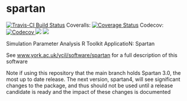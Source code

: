 # spartan
[![Travis-CI Build Status](https://travis-ci.org/kalden/spartan.svg?branch=master)](https://travis-ci.org/kalden/spartan)
Coveralls: <a href='https://coveralls.io/github/kalden/spartan?branch=master'><img src='https://coveralls.io/repos/github/kalden/spartan/badge.svg?branch=master' alt='Coverage Status' /></a>
Codecov: <a href="https://codecov.io/gh/kalden/spartan">
  <img src="https://codecov.io/gh/kalden/spartan/branch/master/graph/badge.svg" alt="Codecov" />
</a>
<img src='https://www.r-pkg.org/badges/version/spartan?color=brightgreen' />
<img src='https://cranlogs.r-pkg.org/badges/grand-total/spartan?color=brightgreen' />

Simulation Parameter Analysis R Toolkit ApplicatioN: Spartan

See www.york.ac.uk/ycil/software/spartan for a full description of this software

Note if using this repository that the main branch holds Spartan 3.0, the most up to date release. The next version, spartan4, will see significant changes to the package, and thus should not be used until a release candidate is ready and the impact of these changes is documented
